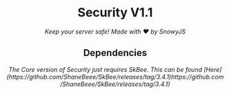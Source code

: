 <h1 align="center">Security V1.1</h1><div align="center">
<i>Keep your server safe! Made with ❤️ by SnowyJS</i>

<h2 align="center">Dependencies</h2><div align="center">
<i>The Core version of Security just requires SkBee. This can be found [Here](https://github.com/ShaneBeee/SkBee/releases/tag/3.4.1)https://github.com/ShaneBeee/SkBee/releases/tag/3.4.1)</i>
